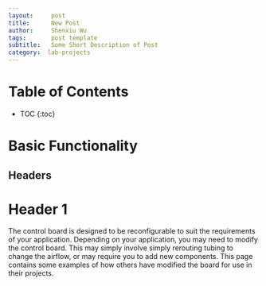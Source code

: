```yaml
---
layout:     post
title:      New Post
author:     Shenxiu Wu
tags: 		post template
subtitle:  	Some Short Description of Post
category:  lab-projects
---
```

<!-- Start Writing Below in Markdown -->

# Table of Contents

* TOC
{:toc}

# Basic Functionality

## Headers

# Header 1

The control board is designed to be reconfigurable to suit the requirements of your application. Depending on your application, you may need to modify the control board. This may simply involve simply rerouting tubing to change the airflow, or may require you to add new components. This page contains some examples of how others have modified the board for use in their projects.
